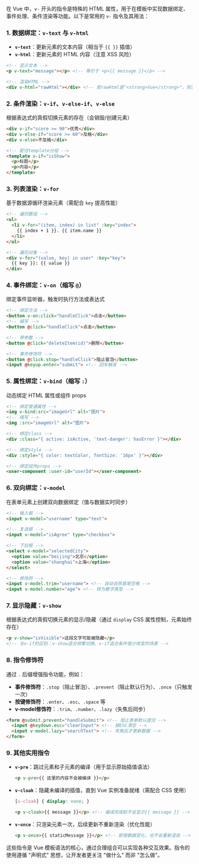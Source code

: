 在 Vue 中，`v-` 开头的指令是特殊的 HTML 属性，用于在模板中实现数据绑定、事件处理、条件渲染等功能。以下是常用的 `v-` 指令及其用法：


### 1. 数据绑定：`v-text` 与 `v-html`
- **`v-text`**：更新元素的文本内容（相当于 `{{ }}` 插值）
- **`v-html`**：更新元素的 HTML 内容（注意 XSS 风险）

```html
<!-- 显示文本 -->
<p v-text="message"></p> <!-- 等价于 <p>{{ message }}</p> -->

<!-- 渲染HTML -->
<div v-html="rawHtml"></div> <!-- 若rawHtml是"<strong>Vue</strong>"，则渲染为粗体文本 -->
```


### 2. 条件渲染：`v-if`、`v-else-if`、`v-else`
根据表达式的真假切换元素的存在（会销毁/创建元素）

```html
<div v-if="score >= 90">优秀</div>
<div v-else-if="score >= 60">及格</div>
<div v-else>不及格</div>

<!-- 配合template分组 -->
<template v-if="isShow">
  <p>标题</p>
  <p>内容</p>
</template>
```


### 3. 列表渲染：`v-for`
基于数据源循环渲染元素（需配合 `key` 提高性能）

```html
<!-- 遍历数组 -->
<ul>
  <li v-for="(item, index) in list" :key="index">
    {{ index + 1 }}. {{ item.name }}
  </li>
</ul>

<!-- 遍历对象 -->
<div v-for="(value, key) in user" :key="key">
  {{ key }}: {{ value }}
</div>
```


### 4. 事件绑定：`v-on`（缩写 `@`）
绑定事件监听器，触发时执行方法或表达式

```html
<!-- 绑定方法 -->
<button v-on:click="handleClick">点击</button>
<!-- 缩写 -->
<button @click="handleClick">点击</button>

<!-- 带参数 -->
<button @click="deleteItem(id)">删除</button>

<!-- 事件修饰符 -->
<button @click.stop="handleClick">阻止冒泡</button>
<input @keyup.enter="submit"> <!-- 回车触发 -->
```


### 5. 属性绑定：`v-bind`（缩写 `:`）
动态绑定 HTML 属性或组件 props

```html
<!-- 绑定普通属性 -->
<img v-bind:src="imageUrl" alt="图片">
<!-- 缩写 -->
<img :src="imageUrl" alt="图片">

<!-- 绑定class -->
<div :class="{ active: isActive, 'text-danger': hasError }"></div>

<!-- 绑定style -->
<div :style="{ color: textColor, fontSize: '16px' }"></div>

<!-- 绑定组件props -->
<user-component :user-id="userId"></user-component>
```


### 6. 双向绑定：`v-model`
在表单元素上创建双向数据绑定（值与数据实时同步）

```html
<!-- 输入框 -->
<input v-model="username" type="text">

<!-- 复选框 -->
<input v-model="isAgree" type="checkbox">

<!-- 下拉框 -->
<select v-model="selectedCity">
  <option value="beijing">北京</option>
  <option value="shanghai">上海</option>
</select>

<!-- 修饰符 -->
<input v-model.trim="username"> <!-- 自动去除首尾空格 -->
<input v-model.number="age"> <!-- 转为数字类型 -->
```


### 7. 显示隐藏：`v-show`
根据表达式的真假切换元素的显示/隐藏（通过 `display` CSS 属性控制，元素始终存在）

```html
<p v-show="isVisible">这段文字可能被隐藏</p>
<!-- 与v-if的区别：v-show适合频繁切换，v-if适合条件很少改变的场景 -->
```


### 8. 指令修饰符
通过 `.` 后缀增强指令功能，例如：
- **事件修饰符**：`.stop`（阻止冒泡）、`.prevent`（阻止默认行为）、`.once`（只触发一次）
- **按键修饰符**：`.enter`、`.esc`、`.space` 等
- **v-model修饰符**：`.trim`、`.number`、`.lazy`（失焦后同步）

```html
<form @submit.prevent="handleSubmit"> <!-- 阻止表单默认提交 -->
  <input @keydown.esc="clearInput"> <!-- 按ESC清空 -->
  <input v-model.lazy="searchText"> <!-- 失焦后才更新数据 -->
</form>
```


### 9. 其他实用指令
- **`v-pre`**：跳过元素和子元素的编译（用于显示原始插值语法）
  ```html
  <p v-pre>{{ 这里的内容不会被编译 }}</p>
  ```

- **`v-cloak`**：隐藏未编译的插值，直到 Vue 实例准备就绪（需配合 CSS 使用）
  ```css
  [v-cloak] { display: none; }
  ```
  ```html
  <p v-cloak>{{ message }}</p> <!-- 编译完成前不会显示{{ message }} -->
  ```

- **`v-once`**：只渲染元素一次，后续更新不重新渲染（优化性能）
  ```html
  <p v-once>{{ staticMessage }}</p> <!-- 即使数据变化，也不会重新渲染 -->
  ```


这些指令是 Vue 模板语法的核心，通过合理组合可以实现各种交互效果。指令的使用遵循 "声明式" 思想，让开发者更关注 "做什么" 而非 "怎么做"。

